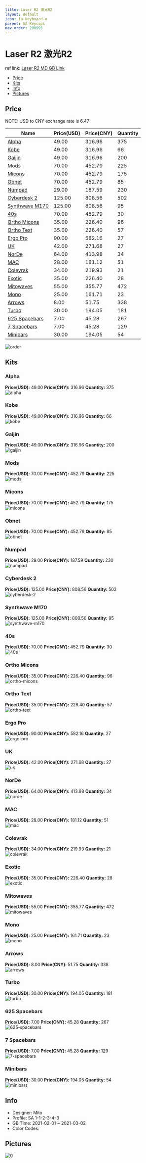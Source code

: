 ```yaml
---
title: Laser R2 激光R2
layout: default
icon: fa-keyboard-o
parent: SA Keycaps
nav_order: 290995
---
```


# Laser R2 激光R2

ref link: [Laser R2 MD GB Link](https://drop.com/buy/drop-mito-sa-laser-custom-keycap-set)

* [Price](#price)
* [Kits](#kits)
* [Info](#info)
* [Pictures](#pictures)

## Price

NOTE: USD to CNY exchange rate is 6.47

| Name          | Price(USD)   |  Price(CNY) | Quantity |
| ------------- | ------------ |  ---------- | -------- |
|[Alpha](#alpha)|49.00|316.96|375|
|[Kobe](#kobe)|49.00|316.96|66|
|[Gaijin](#gaijin)|49.00|316.96|200|
|[Mods](#mods)|70.00|452.79|225|
|[Micons](#micons)|70.00|452.79|175|
|[Obnet](#obnet)|70.00|452.79|85|
|[Numpad](#numpad)|29.00|187.59|230|
|[Cyberdesk 2](#cyberdesk-2)|125.00|808.56|502|
|[Synthwave M170](#synthwave-m170)|125.00|808.56|95|
|[40s](#40s)|70.00|452.79|30|
|[Ortho Micons](#ortho-micons)|35.00|226.40|96|
|[Ortho Text](#ortho-text)|35.00|226.40|57|
|[Ergo Pro](#ergo-pro)|90.00|582.16|27|
|[UK](#uk)|42.00|271.68|27|
|[NorDe](#norde)|64.00|413.98|34|
|[MAC](#mac)|28.00|181.12|51|
|[Colevrak](#colevrak)|34.00|219.93|21|
|[Exotic](#exotic)|35.00|226.40|28|
|[Mitowaves](#mitowaves)|55.00|355.77|472|
|[Mono](#mono)|25.00|161.71|23|
|[Arrows](#arrows)|8.00|51.75|338|
|[Turbo](#turbo)|30.00|194.05|181|
|[625 Spacebars](#625-spacebars)|7.00|45.28|267|
|[7 Spacebars](#7-spacebars)|7.00|45.28|129|
|[Minibars](#minibars)|30.00|194.05|54|

<img src="{{ 'assets/images/sa-keycaps/Laser-R2/order.jpg' | relative_url }}" alt="order" class="image featured">

## Kits
### Alpha  
**Price(USD):** 49.00	**Price(CNY):** 316.96	**Quantity:** 375  
<img src="{{ 'assets/images/sa-keycaps/Laser-R2/kits_pics/alpha.jpg' | relative_url }}" alt="alpha" class="image featured">

### Kobe  
**Price(USD):** 49.00	**Price(CNY):** 316.96	**Quantity:** 66  
<img src="{{ 'assets/images/sa-keycaps/Laser-R2/kits_pics/kobe.jpg' | relative_url }}" alt="kobe" class="image featured">

### Gaijin  
**Price(USD):** 49.00	**Price(CNY):** 316.96	**Quantity:** 200  
<img src="{{ 'assets/images/sa-keycaps/Laser-R2/kits_pics/gaijin.jpg' | relative_url }}" alt="gaijin" class="image featured">

### Mods  
**Price(USD):** 70.00	**Price(CNY):** 452.79	**Quantity:** 225  
<img src="{{ 'assets/images/sa-keycaps/Laser-R2/kits_pics/mods.jpg' | relative_url }}" alt="mods" class="image featured">

### Micons  
**Price(USD):** 70.00	**Price(CNY):** 452.79	**Quantity:** 175  
<img src="{{ 'assets/images/sa-keycaps/Laser-R2/kits_pics/micons.jpg' | relative_url }}" alt="micons" class="image featured">

### Obnet  
**Price(USD):** 70.00	**Price(CNY):** 452.79	**Quantity:** 85  
<img src="{{ 'assets/images/sa-keycaps/Laser-R2/kits_pics/obnet.jpg' | relative_url }}" alt="obnet" class="image featured">

### Numpad  
**Price(USD):** 29.00	**Price(CNY):** 187.59	**Quantity:** 230  
<img src="{{ 'assets/images/sa-keycaps/Laser-R2/kits_pics/numpad.jpg' | relative_url }}" alt="numpad" class="image featured">

### Cyberdesk 2  
**Price(USD):** 125.00	**Price(CNY):** 808.56	**Quantity:** 502  
<img src="{{ 'assets/images/sa-keycaps/Laser-R2/kits_pics/cyberdesk-2.jpg' | relative_url }}" alt="cyberdesk-2" class="image featured">

### Synthwave M170  
**Price(USD):** 125.00	**Price(CNY):** 808.56	**Quantity:** 95  
<img src="{{ 'assets/images/sa-keycaps/Laser-R2/kits_pics/synthwave-m170.jpg' | relative_url }}" alt="synthwave-m170" class="image featured">

### 40s  
**Price(USD):** 70.00	**Price(CNY):** 452.79	**Quantity:** 30  
<img src="{{ 'assets/images/sa-keycaps/Laser-R2/kits_pics/40s.jpg' | relative_url }}" alt="40s" class="image featured">

### Ortho Micons  
**Price(USD):** 35.00	**Price(CNY):** 226.40	**Quantity:** 96  
<img src="{{ 'assets/images/sa-keycaps/Laser-R2/kits_pics/ortho-micons.jpg' | relative_url }}" alt="ortho-micons" class="image featured">

### Ortho Text  
**Price(USD):** 35.00	**Price(CNY):** 226.40	**Quantity:** 57  
<img src="{{ 'assets/images/sa-keycaps/Laser-R2/kits_pics/ortho-text.jpg' | relative_url }}" alt="ortho-text" class="image featured">

### Ergo Pro  
**Price(USD):** 90.00	**Price(CNY):** 582.16	**Quantity:** 27  
<img src="{{ 'assets/images/sa-keycaps/Laser-R2/kits_pics/ergo-pro.jpg' | relative_url }}" alt="ergo-pro" class="image featured">

### UK  
**Price(USD):** 42.00	**Price(CNY):** 271.68	**Quantity:** 27  
<img src="{{ 'assets/images/sa-keycaps/Laser-R2/kits_pics/uk.jpg' | relative_url }}" alt="uk" class="image featured">

### NorDe  
**Price(USD):** 64.00	**Price(CNY):** 413.98	**Quantity:** 34  
<img src="{{ 'assets/images/sa-keycaps/Laser-R2/kits_pics/norde.jpg' | relative_url }}" alt="norde" class="image featured">

### MAC  
**Price(USD):** 28.00	**Price(CNY):** 181.12	**Quantity:** 51  
<img src="{{ 'assets/images/sa-keycaps/Laser-R2/kits_pics/mac.jpg' | relative_url }}" alt="mac" class="image featured">

### Colevrak  
**Price(USD):** 34.00	**Price(CNY):** 219.93	**Quantity:** 21  
<img src="{{ 'assets/images/sa-keycaps/Laser-R2/kits_pics/colevrak.jpg' | relative_url }}" alt="colevrak" class="image featured">

### Exotic  
**Price(USD):** 35.00	**Price(CNY):** 226.40	**Quantity:** 28  
<img src="{{ 'assets/images/sa-keycaps/Laser-R2/kits_pics/exotic.jpg' | relative_url }}" alt="exotic" class="image featured">

### Mitowaves  
**Price(USD):** 55.00	**Price(CNY):** 355.77	**Quantity:** 472  
<img src="{{ 'assets/images/sa-keycaps/Laser-R2/kits_pics/mitowaves.jpg' | relative_url }}" alt="mitowaves" class="image featured">

### Mono  
**Price(USD):** 25.00	**Price(CNY):** 161.71	**Quantity:** 23  
<img src="{{ 'assets/images/sa-keycaps/Laser-R2/kits_pics/mono.jpg' | relative_url }}" alt="mono" class="image featured">

### Arrows  
**Price(USD):** 8.00	**Price(CNY):** 51.75	**Quantity:** 338  
<img src="{{ 'assets/images/sa-keycaps/Laser-R2/kits_pics/arrows.jpg' | relative_url }}" alt="arrows" class="image featured">

### Turbo  
**Price(USD):** 30.00	**Price(CNY):** 194.05	**Quantity:** 181  
<img src="{{ 'assets/images/sa-keycaps/Laser-R2/kits_pics/turbo.jpg' | relative_url }}" alt="turbo" class="image featured">

### 625 Spacebars  
**Price(USD):** 7.00	**Price(CNY):** 45.28	**Quantity:** 267  
<img src="{{ 'assets/images/sa-keycaps/Laser-R2/kits_pics/625-spacebars.jpg' | relative_url }}" alt="625-spacebars" class="image featured">

### 7 Spacebars  
**Price(USD):** 7.00	**Price(CNY):** 45.28	**Quantity:** 129  
<img src="{{ 'assets/images/sa-keycaps/Laser-R2/kits_pics/7-spacebars.jpg' | relative_url }}" alt="7-spacebars" class="image featured">

### Minibars  
**Price(USD):** 30.00	**Price(CNY):** 194.05	**Quantity:** 54  
<img src="{{ 'assets/images/sa-keycaps/Laser-R2/kits_pics/minibars.jpg' | relative_url }}" alt="minibars" class="image featured">

## Info
* Designer: Mito  
* Profile: SA 1-1-2-3-4-3  
* GB Time: 2021-02-01 ~ 2021-03-02  
* Color Codes:  


## Pictures  
<img src="{{ 'assets/images/sa-keycaps/Laser-R2/rendering_pics/0.jpg' | relative_url }}" alt="0" class="image featured">
